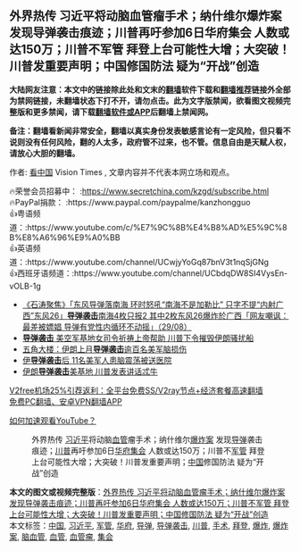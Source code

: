  <h2>外界热传 习近平将动脑血管瘤手术；纳什维尔爆炸案 发现导弹袭击痕迹；川普再吁参加6日华府集会 人数或达150万；川普不军管 拜登上台可能性大增；大突破！川普发重要声明；中国修国防法 疑为“开战”创造</h2> <p class="notice"><b>大陆网友注意：本文中的链接除此处和文末的<a href="https://github.com/bannedbook/fanqiang" >翻墙</a>软件下载和<a href="https://github.com/killgcd/justmysocks/blob/master/README.md">翻墙推荐</a>链接外全部为禁网链接，未翻墙状态下打不开，请勿点击。此为文字版禁闻，欲看图文视频完整版和更多禁闻，请下载<a href="https://github.com/bannedbook/fanqiang">翻墙软件或APP</a>后翻墙上禁闻网。</p><p>备注：翻墙看新闻非常安全，翻墙以真实身份发表敏感言论有一定风险，但只看不说则没有任何风险，翻的人太多，政府管不过来，也不管。信息自由是天赋人权，请放心大胆的翻墙。</b></p>  <div class="entry"> <p>作者: <span class='wp_keywordlink_affiliate'><a href="https://www.secretchina.com/" title="看中国" target="_blank">看中国</a></span> Vision Times , 文章内容并不代表本网立场和观点。</p> <figure></figure> <p>🔥荣誉会员招募中： :<span class='wp_keywordlink'><a href="https://www.secretchina.com/kzgd/subscribe.html" title="https://www.secretchina.com/kzgd/subscribe.html" target="_blank">https://www.secretchina.com/kzgd/subscribe.html</a></span><br /> 🔥PayPal捐款：  :https://www.paypal.com/paypalme/kanzhongguo<br /> 👍粤语频道：:https://www.youtube.com/c/%E7%9C%8B%E4%B8%AD%E5%9C%8B%E8%A6%96%E9%A0%BB<br /> 👍英语频道：:https://www.youtube.com/channel/UCwjyYoGq87bnV3t1nqSjGNg<br /> 👍西班牙语频道：:https://www.youtube.com/channel/UCbdqDW8SI4VysEn-vOLB-1g</p>  <ul class='op-related-articles' title='相关阅读'> <li><a href='https://www.bannedbook.org/bnews/bannedvideo/20200830/1387926.html' target='_blank'>《石涛聚焦》「东风导弹落南海 环时怒吼“南海不是加勒比” 只字不提“内射广西”东风26」<b>导弹袭击</b>南海4枚只报2 其中2枚东风26爆炸於广西「网友嘲讽：最差被嫖娼 导弹有党性内循环不动摇」（29/08）</a></li> <li><a href='https://www.bannedbook.org/bnews/comments/20200423/1317715.html' target='_blank'><b>导弹袭击</b> 美空军基地女司令祈祷上帝帮助 川普下令摧毁伊朗骚扰船</a></li> <li><a href='https://www.bannedbook.org/bnews/baitai/20200211/1275121.html' target='_blank'>五角大楼：伊朗上月<b>导弹袭击</b>逾百名美军脑损伤</a></li> <li><a href='https://www.bannedbook.org/bnews/worldnews/usa/20200118/1260775.html' target='_blank'>伊<b>导弹袭击</b>后 11名美军人患脑震荡被送医院</a></li> <li><a href='https://www.bannedbook.org/bnews/ccpdope/20200113/1258256.html' target='_blank'>伊朗<b>导弹袭击</b>美基地 川普发表讲话忒牛</a></li> </ul> <p class="texttj"> <a href="https://github.com/bannedbook/fanqiang/wiki/V2ray%E6%9C%BA%E5%9C%BA" target="_blank">V2free机场25%引荐返利：全平台免费SS/V2ray节点+经济套餐高速翻墙</a><br/> <a href="https://github.com/bannedbook/fanqiang/wiki/%E7%A6%81%E9%97%BB%E7%BD%91%E5%AE%89%E5%8D%93%E7%BF%BB%E5%A2%99%E6%96%B0%E9%97%BBAPP" target="_blank">免费PC翻墙、安卓VPN翻墙APP</a></p><p><a href='https://www.bannedbook.org/bnews/topimagenews/20180409/925596.html' target='_blank'>如何加速观看YouTube？ </a></p> <figure class='op-interactive'><figcaption>外界热传 <a href="https://www.bannedbook.org/bnews/tag/%e4%b9%a0%e8%bf%91%e5%b9%b3/" class="st_tag internal_tag" rel="tag" title="标签 习近平 下的日志">习近平</a>将动脑<a href="https://www.bannedbook.org/bnews/tag/%E8%A1%80%E7%AE%A1/" class="st_tag internal_tag" rel="tag" title="标签 血管 下的日志">血管</a>瘤手术；纳什维尔<a href="https://www.bannedbook.org/bnews/tag/%e7%88%86%e7%82%b8%e6%a1%88/" class="st_tag internal_tag" rel="tag" title="标签 爆炸案 下的日志">爆炸案</a> 发现<a href="https://www.bannedbook.org/bnews/tag/%e5%af%bc%e5%bc%b9/" class="st_tag internal_tag" rel="tag" title="标签 导弹 下的日志">导弹</a>袭击痕迹；<a href="https://www.bannedbook.org/bnews/tag/%e5%b7%9d%e6%99%ae/" class="st_tag internal_tag" rel="tag" title="标签 川普 下的日志">川普</a>再吁参加6日<span class='wp_keywordlink'><a href="https://www.bannedbook.org/forum11/topic1478.html" title="华府盛大集会 见证1亿2千万三退历史时刻" target="_blank">华府集会</a></span> 人数或达150万；川普不<a href="https://www.bannedbook.org/bnews/tag/%E5%86%9B%E7%AE%A1/" class="st_tag internal_tag" rel="tag" title="标签 军管 下的日志">军管</a> 拜登上台可能性大增；大突破！川普发重要声明；<span class='wp_keywordlink_affiliate'><a href="https://www.bannedbook.org/" title="中国" target="_blank">中国</a></span>修国防法 疑为“开战”创造</figcaption></figure> </p> <a name='sharetosocial'></a>       <div><b>本文的图文或视频完整版</b>：<a href='https://www.bannedbook.org/bnews/bannedvideo/20201229/1457197.html'>外界热传 习近平将动脑血管瘤手术；纳什维尔爆炸案 发现导弹袭击痕迹；川普再吁参加6日华府集会 人数或达150万；川普不军管 拜登上台可能性大增；大突破！川普发重要声明；中国修国防法 疑为“开战”创造</a></div>  </div><!--END ENTRY--> <div class="postfooter"> <div>本文标签：<a href="https://www.bannedbook.org/bnews/tag/%E4%B8%AD%E5%9B%BD/" rel="tag">中国</a>, <a href="https://www.bannedbook.org/bnews/tag/%e4%b9%a0%e8%bf%91%e5%b9%b3/" rel="tag">习近平</a>, <a href="https://www.bannedbook.org/bnews/tag/%E5%86%9B%E7%AE%A1/" rel="tag">军管</a>, <a href="https://www.bannedbook.org/bnews/tag/%e5%8d%8e%e5%ba%9c/" rel="tag">华府</a>, <a href="https://www.bannedbook.org/bnews/tag/%e5%af%bc%e5%bc%b9/" rel="tag">导弹</a>, <a href="https://www.bannedbook.org/bnews/tag/%E5%AF%BC%E5%BC%B9%E8%A2%AD%E5%87%BB/" rel="tag">导弹袭击</a>, <a href="https://www.bannedbook.org/bnews/tag/%e5%b7%9d%e6%99%ae/" rel="tag">川普</a>, <a href="https://www.bannedbook.org/bnews/tag/%e6%89%8b%e6%9c%af/" rel="tag">手术</a>, <a href="https://www.bannedbook.org/bnews/tag/%e6%8b%9c%e7%99%bb/" rel="tag">拜登</a>, <a href="https://www.bannedbook.org/bnews/tag/%e7%88%86%e7%82%b8/" rel="tag">爆炸</a>, <a href="https://www.bannedbook.org/bnews/tag/%e7%88%86%e7%82%b8%e6%a1%88/" rel="tag">爆炸案</a>, <a href="https://www.bannedbook.org/bnews/tag/%E8%84%91%E8%A1%80%E7%AE%A1/" rel="tag">脑血管</a>, <a href="https://www.bannedbook.org/bnews/tag/%E8%A1%80%E7%AE%A1/" rel="tag">血管</a>, <a href="https://www.bannedbook.org/bnews/tag/%e8%a1%80%e7%ae%a1%e7%98%a4/" rel="tag">血管瘤</a>, <a href="https://www.bannedbook.org/bnews/tag/%E9%9B%86%E4%BC%9A/" rel="tag">集会</a></div>  </div><!--END POSTFOOTER--> 